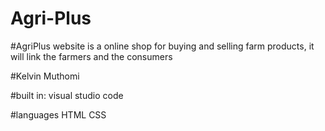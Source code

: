 # Agri-Plus
#AgriPlus website is a online shop for buying and selling farm products, it will link the farmers and the consumers

#Kelvin Muthomi

#built in:
visual studio code

#languages
HTML
CSS
